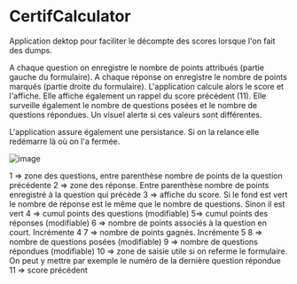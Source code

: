 # CertifCalculator

Application dektop pour faciliter le décompte des scores lorsque l'on fait des dumps.

A chaque question on enregistre le nombre de points attribués (partie gauche du formulaire). A chaque réponse on enregistre le nombre de points marqués (partie droite du formulaire).
L'application calcule alors le score et l'affiche. Elle affiche également un rappel du score précédent (11).
Elle surveille également le nombre de questions posées et le nombre de questions répondues. Un visuel alerte si ces valeurs sont différentes.

L'application assure également une persistance. Si on la relance elle redémarre là où on l'a fermée.


![image](https://user-images.githubusercontent.com/5559134/126912732-921e1b58-c3e6-496c-ae39-57ad9d959c68.png)

1 => zone des questions, entre parenthèse nombre de points de la question précédente
2 => zone des réponse. Entre parenthèse nombre de points enregistré à la question qui précède
3 => affiche du score. Si le fond est vert le nombre de réponse est le même que le nombre de questions. Sinon il est vert
4 => cumul points des questions (modifiable)
5=> cumul points des réponses (modifiable)
6 => nombre de points associés à la question en court. Incrémente 4
7 => nombre de points gagnés. Incrémente 5
8 => nombre de questions posées (modifiable)
9 => nombre de questions répondues (modifiable)
10 => zone de saisie utile si on referme le formulaire. On peut y mettre par exemple le numéro de la dernière question répondue
11 => score précédent

